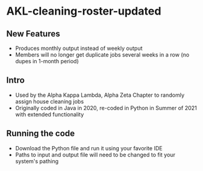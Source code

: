 # AKL-cleaning-roster-updated

## New Features
  - Produces monthly output instead of weekly output
  - Members will no longer get duplicate jobs several weeks in a row (no dupes in 1-month period)

## Intro
  - Used by the Alpha Kappa Lambda, Alpha Zeta Chapter to randomly assign house cleaning jobs
  - Originally coded in Java in 2020, re-coded in Python in Summer of 2021 with extended functionality

## Running the code
  - Download the Python file and run it using your favorite IDE
  - Paths to input and output file will need to be changed to fit your system's pathing
